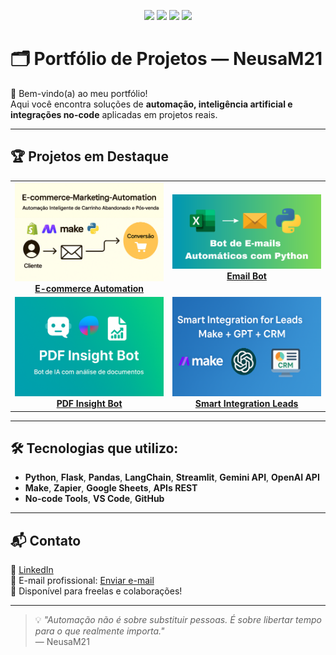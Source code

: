 <p align="center">
  <img src="https://img.shields.io/badge/Python-Developer-informational?style=for-the-badge&logo=python&logoColor=white&color=3776AB"/>
  <img src="https://img.shields.io/badge/Automation-Specialist-orange?style=for-the-badge&logo=gear&logoColor=white"/>
  <img src="https://img.shields.io/badge/OpenAI-Projects-4B8BBE?style=for-the-badge&logo=openai&logoColor=white"/>
  <img src="https://img.shields.io/badge/No--Code-Integrations-brightgreen?style=for-the-badge&logo=zapier&logoColor=white"/>
</p>

# 🗂️ Portfólio de Projetos — NeusaM21

🚀 Bem-vindo(a) ao meu portfólio!  
Aqui você encontra soluções de **automação, inteligência artificial e integrações no-code** aplicadas em projetos reais.

---

## 🏆 Projetos em Destaque

<table>
  <tr>
    <td align="center">
      <a href="https://github.com/NeusaM21/ecommerce-marketing-automation-project">
        <img src="assets/capa-ecommerce.png" width="250px"/><br/>
        <strong>E-commerce Automation</strong>
      </a>
    </td>
    <td align="center">
      <a href="https://github.com/NeusaM21/email_bot">
        <img src="assets/capa-email-bot.png" width="250px"/><br/>
        <strong>Email Bot</strong>
      </a>
    </td>
  </tr>
  <tr>
    <td align="center">
      <a href="https://github.com/NeusaM21/pdf-insight-bot">
        <img src="assets/capa-pdf-insight-bot.png" width="250px"/><br/>
        <strong>PDF Insight Bot</strong>
      </a>
    </td>
    <td align="center">
      <a href="https://github.com/NeusaM21/smart-integration-leads">
        <img src="assets/capa-smart-integration.png" width="250px"/><br/>
        <strong>Smart Integration Leads</strong>
      </a>
    </td>
  </tr>
</table>

---

## 🛠️ Tecnologias que utilizo:
- **Python**, **Flask**, **Pandas**, **LangChain**, **Streamlit**, **Gemini API**, **OpenAI API**
- **Make**, **Zapier**, **Google Sheets**, **APIs REST**
- **No-code Tools**, **VS Code**, **GitHub**

---

## 📬 Contato
💼 [LinkedIn](https://www.linkedin.com/in/SeuPerfilLinkedIn)  
📧 E-mail profissional: [Enviar e-mail](mailto:contact.neusam21@gmail.com)  
🤝 Disponível para freelas e colaborações!

---

> 💡 *"Automação não é sobre substituir pessoas. É sobre libertar tempo para o que realmente importa."*  
> — NeusaM21
